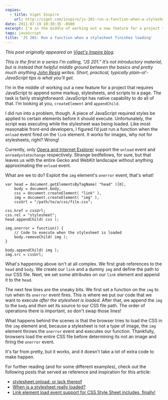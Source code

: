 ```yaml
---
copies:
  - title: Viget Inspire
    url: http://viget.com/inspire/js-201-run-a-function-when-a-stylesheet-finishes-loading
date: 2011-07-19 10:30:35 -0500
excerpt: I’m in the middle of working out a new feature for a project that requires JavaScript to append some markup, stylesheets, and scripts to a page. A piece of JavaScript required styles be applied to certain elements before it should execute.
tags: javascript
title: 'JS 201: Run a function when a stylesheet finishes loading'
---
```


_This post originally appeared on [Viget's Inspire blog](http://viget.com/inspire/js-201-run-a-function-when-a-stylesheet-finishes-loading)._

_This is the first in a series I’m calling, “JS 201.” It’s not introductory material, but is instead that helpful middle ground between the basics and pretty much anything [John Resig](http://ejohn.org/) writes. Short, practical, typically plain-ol’-JavaScript tips is what you’ll get._

I’m in the middle of working out a new feature for a project that requires JavaScript to append some markup, stylesheets, and scripts to a page. The task is fairly straightforward: JavaScript has native capability to do all of that. I’m looking at you, `createElement` and `appendChild`.

I did run into a problem, though. A piece of JavaScript required styles be applied to certain elements before it should execute. Unfortunately, the script was executing while the stylesheet was being loaded. Like most reasonable front-end developers, I figured I’d just run a function when the `onload` event fired on the `link` element. It works for images, why not for stylesheets, right? Wrong!

Currently, only [Opera and Internet Explorer](http://thudjs.tumblr.com/post/637855087/stylesheet-onload-or-lack-thereof) support the `onload` event and `onreadystatechange` respectively. Strange bedfellows, for sure, but that leaves us with the entire Gecko and WebKit landscape without anything approximating the `onload` event.

What are we to do? Exploit the `img` element's `onerror` event, that's what!

	var head = document.getElementsByTagName( "head" )[0],
	    body = document.body,
	    css = document.createElement( "link" ),
	    img = document.createElement( "img" ),
	    cssUrl = "/path/to/a/css/file.css";

	css.href = cssUrl;
	css.rel = "stylesheet";
	head.appendChild( css );

	img.onerror = function() {
	    // Code to execute when the stylesheet is loaded
	    body.removeChild( img );
	}

	body.appendChild( img );
	img.src = cssUrl;

What's happening above isn't at all complex. We first grab references to the `head` and `body`. We create our `link` and a dummy `img` and define the path to our CSS file. Next, we set some attributes on our `link` element and append it to the `head`.

The next few lines are the sneaky bits. We first set a function on the `img` to run when its `onerror` event fires. This is where we put our code that we want to execute _after the stylesheet is loaded_. After that, we append the `img` to the `body` and _then_ set its source to our CSS file path. The order of operations there is important, so don't swap those lines!

What happens behind the scenes is that the browser tries to load the CSS in the `img` element and, because a stylesheet is not a type of image, the `img` element throws the `onerror` event and executes our function. Thankfully, browsers load the entire CSS file before determining its not an image and firing the `onerror` event.

It's far from pretty, but it works, and it doesn't take a lot of extra code to make happen.

For further reading (and for some different examples), check out the following posts that served as reference and inspiration for this article:

- [stylesheet.onload: or lack thereof](http://thudjs.tumblr.com/post/637855087/stylesheet-onload-or-lack-thereof)
- [When is a stylesheet really loaded?](http://www.phpied.com/when-is-a-stylesheet-really-loaded/)
- [Link element load event support for CSS Style Sheet includes, finally!](http://www.backalleycoder.com/2011/03/20/link-tag-css-stylesheet-load-event/)